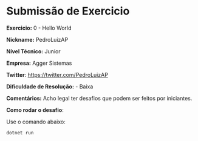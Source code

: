 # Submissão de Exercicio

**Exercicio:** 0 - Hello World

**Nickname:** PedroLuizAP

**Nível Técnico:** Junior

**Empresa:** Agger Sistemas

**Twitter**: https://twitter.com/PedroLuizAP

**Dificuldade de Resolução:** - Baixa

**Comentários:** Acho legal ter desafios que podem ser feitos por iniciantes.

**Como rodar o desafio**: 

Use o comando abaixo: 
```bash
dotnet run
```
